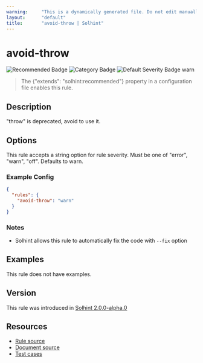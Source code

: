 ```yaml
---
warning:     "This is a dynamically generated file. Do not edit manually."
layout:      "default"
title:       "avoid-throw | Solhint"
---
```


# avoid-throw
![Recommended Badge](https://img.shields.io/badge/-Recommended-brightgreen)
![Category Badge](https://img.shields.io/badge/-Security%20Rules-informational)
![Default Severity Badge warn](https://img.shields.io/badge/Default%20Severity-warn-yellow)
> The {"extends": "solhint:recommended"} property in a configuration file enables this rule.


## Description
"throw" is deprecated, avoid to use it.

## Options
This rule accepts a string option for rule severity. Must be one of "error", "warn", "off". Defaults to warn.

### Example Config
```json
{
  "rules": {
    "avoid-throw": "warn"
  }
}
```

### Notes
- Solhint allows this rule to automatically fix the code with `--fix` option

## Examples
This rule does not have examples.

## Version
This rule was introduced in [Solhint 2.0.0-alpha.0](https://github.com/protofire/solhint/blob/v2.0.0-alpha.0)

## Resources
- [Rule source](https://github.com/protofire/solhint/blob/master/lib/rules/security/avoid-throw.js)
- [Document source](https://github.com/protofire/solhint/blob/master/docs/rules/security/avoid-throw.md)
- [Test cases](https://github.com/protofire/solhint/blob/master/test/rules/security/avoid-throw.js)
